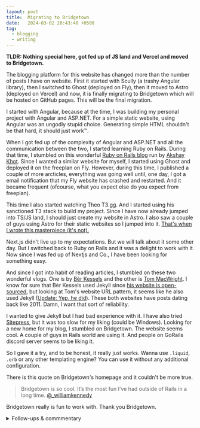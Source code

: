```yaml
---
layout: post
title:  Migrating to Bridgetown
date:   2024-03-02 20:43:48 +0500
tag:
  - blogging
  - writing
---
```


**TLDR: Nothing special here, got fed up of JS land and Vercel and moved to Bridgetown.**

The blogging platform for this website has changed more than the number of posts I have on website. First it started with Scully (a trashy Angular library), then I switched to Ghost (deployed on Fly), then it moved to Astro (deployed on Vercel) and now, it is finally migrating to Bridgetown which will be hosted on GitHub pages. This will be the final migration.

I started with Angular, because at the time, I was building my personal project with Angular and ASP.NET. For a simple static website, using Angular was an ungodly stupid choice. Generating simple HTML shouldn't be that hard, it should just work™. 

When I got fed up of the complexity of Angular and ASP.NET and all the communication between the two, I started learning Ruby on Rails. During that time, I stumbled on this wonderful [Ruby on Rails blog](https://www.writesoftwarewell.com/) run by [Akshay Khot](https://www.linkedin.com/in/akshaykhot03). Since I wanted a similar website for myself, I started using Ghost and deployed it on the freeplan on Fly. However, during this time, I published a couple of more arcticles, everything was going well until, one day, I got a email notification that my Fly website has crashed and restarted. And it became frequent (ofcourse, what you expect else do you expect from freeplan).

This time I also started watching Theo T3.gg. And I started using his sanctioned T3 stack to build my project. Since I have now already jumped into TS/JS land, I should just create my website in Astro. I also saw a couple of guys using Astro for their static websites so I jumped into it. [That's when I wrote this masterpiece (it's not).](https://syedmsawaid.com/2023/09/30/on-minimalism-and-launching-fast/)

Next.js didn't live up to my expectations. But we will talk about it some other day. But I switched back to Ruby on Rails and it was a delight to work with it. Now since I was fed up of Nextjs and Co., I have been looking for something easy.

And since I got into habit of reading articles, I stumbled on these two wonderful vlogs. One is by [Bèr Kessels](https://berk.es) and the other is [Tom MacWright](https://macwright.com/). I know for sure that Bèr Kessels used Jekyll since [his website is open-sourced](https://github.com/berkes/berkes.github.com), but looking at Tom's website URL pattern, it seems like he also used Jekyll ([Update: Yep, he did](https://macwright.com/2011/07/04/hello-internet)). These both websites have posts dating back like 2011. Damn, I want that sort of reliability.

I wanted to give Jekyll but I had bad experience with it. I have also tried [Sitepress](https://sitepress.cc/), but it was too slow for my liking (could be Windows). Looking for a new home for my blog, I stumbled on Bridgetown. The website seems cool. A couple of guys in Rails world are using it. And people on GoRails discord server seems to be liking it.

So I gave it a try, and to be honest, it really just works. Wanna use `.liquid`, `.erb` or any other templating engine? You can use it without any additional configuration.

There is this quote on Bridgetown's homepage and it couldn't be more true.
> Bridgetown is so cool. It’s the most fun I’ve had outside of Rails in a long time. [@_williamkennedy](https://twitter.com/_williamkennedy/status/1323023702502658049?s=21)

Bridgetown really is fun to work with. Thank you Bridgetown.

<details>
  <summary>Follow-ups & commmentary</summary>
  <ul>
    <li>Placeholder for the article I am gonna write left JS land  (p.s it's their ORMs)</li>
  </ul>
</details>